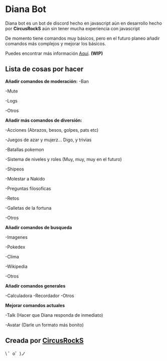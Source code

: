 Diana Bot
=========================

Diana bot es un bot de discord hecho en javascript aún en desarrollo hecho por
**CircusRockS** aún sin tener mucha experiencia con javascript

De momento tiene comandos muy básicos, pero en el futuro planeo añadir comandos
más complejos y mejorar los básicos.

Puedes encontrar más información [Aquí](https://dianabot.glitch.me). **(WIP)**


Lista de cosas por hacer
------------------------

**Añadir comandos de moderación:**
  -Ban

  -Mute

  -Logs

  -Otros

**Añadir más comandos de diversión:**
  
   -Acciones (Abrazos, besos, golpes, pats etc)

   -Juegos de azar y mujerz... Digo, y trivias

   -Batallas pokemon

   -Sistema de niveles y roles (Muy, muy, muy en el futuro)

   -Shipeos

   -Molestar a Nakido

   -Preguntas filosoficas

   -Retos

   -Galletas de la fortuna

   -Otros

**Añadir comandos de busqueda**

  -Imagenes

  -Pokedex

  -Clima

  -Wikipedia

  -Otros

**Añadir comandos generales**
  
  -Calculadora
  -Recordador
  -Otros
  
**Mejorar comandos actuales**

  -Talk (Hacer que Diana responda de inmediato)
  
  -Avatar (Darle un formato más bonito)


Creada por [CircusRockS](https://github.com/CircusRockS)
-------------------

\ ゜o゜)ノ
